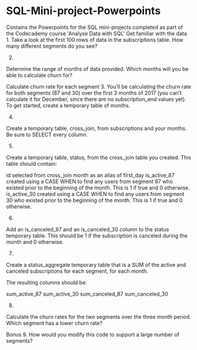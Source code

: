 # SQL-Mini-project-Powerpoints
Contains the Powerpoints for the SQL mini-projects completed as part of the Codecademy course 'Analyse Data with SQL'
Get familiar with the data
1.
Take a look at the first 100 rows of data in the subscriptions table. How many different segments do you see?


2.
Determine the range of months of data provided. Which months will you be able to calculate churn for?



Calculate churn rate for each segment
3.
You’ll be calculating the churn rate for both segments (87 and 30) over the first 3 months of 2017 (you can’t calculate it for December, since there are no subscription_end values yet). To get started, create a temporary table of months.



4.
Create a temporary table, cross_join, from subscriptions and your months. Be sure to SELECT every column.



5.
Create a temporary table, status, from the cross_join table you created. This table should contain:

id selected from cross_join
month as an alias of first_day
is_active_87 created using a CASE WHEN to find any users from segment 87 who existed prior to the beginning of the month. This is 1 if true and 0 otherwise.
is_active_30 created using a CASE WHEN to find any users from segment 30 who existed prior to the beginning of the month. This is 1 if true and 0 otherwise.


6.
Add an is_canceled_87 and an is_canceled_30 column to the status temporary table. This should be 1 if the subscription is canceled during the month and 0 otherwise.



7.
Create a status_aggregate temporary table that is a SUM of the active and canceled subscriptions for each segment, for each month.

The resulting columns should be:

sum_active_87
sum_active_30
sum_canceled_87
sum_canceled_30


8.
Calculate the churn rates for the two segments over the three month period. Which segment has a lower churn rate?



Bonus
9.
How would you modify this code to support a large number of segments?
